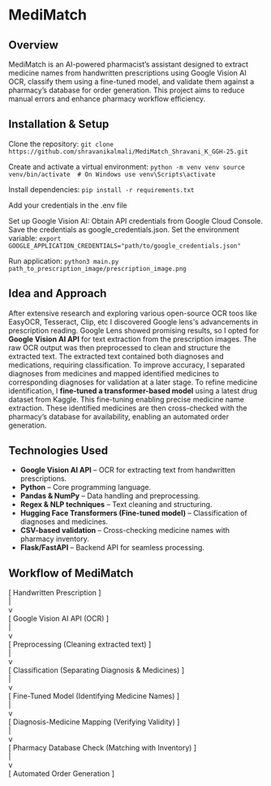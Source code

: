 # MediMatch

## Overview
MediMatch is an AI-powered pharmacist’s assistant designed to extract medicine names from handwritten prescriptions using Google Vision AI OCR, classify them using a fine-tuned model, and validate them against a pharmacy’s database for order generation. This project aims to reduce manual errors and enhance pharmacy workflow efficiency.


## Installation & Setup
Clone the repository:
   `git clone https://github.com/shravanikalmali/MediMatch_Shravani_K_GGH-25.git`

Create and activate a virtual environment:
`python -m venv venv
source venv/bin/activate  # On Windows use venv\Scripts\activate`

Install dependencies:
`pip install -r requirements.txt`

Add your credentials in the .env file

Set up Google Vision AI:
Obtain API credentials from Google Cloud Console.
Save the credentials as google_credentials.json.
Set the environment variable:
`export GOOGLE_APPLICATION_CREDENTIALS="path/to/google_credentials.json"`

Run application:
`python3 main.py path_to_prescription_image/prescription_image.png`


## Idea and Approach
After extensive research and exploring various open-source OCR toos like EasyOCR, Tesseract, Clip, etc I discovered Google lens's advancements in prescription reading. Google Lens showed promising results, so I opted for **Google Vision AI API** for text extraction from the prescription images. The raw OCR output was then preprocessed to clean and structure the extracted text. The extracted text contained both diagnoses and medications, requiring classification. To improve accuracy, I separated diagnoses from medicines and mapped identified medicines to corresponding diagnoses for validation at a later stage. To refine medicine identification, I **fine-tuned a transformer-based model** using a latest drug dataset from Kaggle. This fine-tuning enabling precise medicine name extraction. These identified medicines are then cross-checked with the pharmacy’s database for availability, enabling an automated order generation.

## Technologies Used
- **Google Vision AI API** – OCR for extracting text from handwritten prescriptions.
- **Python** – Core programming language.
- **Pandas & NumPy** – Data handling and preprocessing.
- **Regex & NLP techniques** – Text cleaning and structuring.
- **Hugging Face Transformers (Fine-tuned model)** – Classification of diagnoses and medicines.
- **CSV-based validation** – Cross-checking medicine names with pharmacy inventory.
- **Flask/FastAPI** – Backend API for seamless processing.

## Workflow of MediMatch

[ Handwritten Prescription ]  
           |  
           v  
[ Google Vision AI API (OCR) ]  
           |  
           v  
[ Preprocessing (Cleaning extracted text) ]  
           |  
           v  
[ Classification (Separating Diagnosis & Medicines) ]  
           |  
           v  
[ Fine-Tuned Model (Identifying Medicine Names) ]  
           |  
           v  
[ Diagnosis-Medicine Mapping (Verifying Validity) ]  
           |  
           v  
[ Pharmacy Database Check (Matching with Inventory) ]  
           |  
           v  
[ Automated Order Generation ]  

